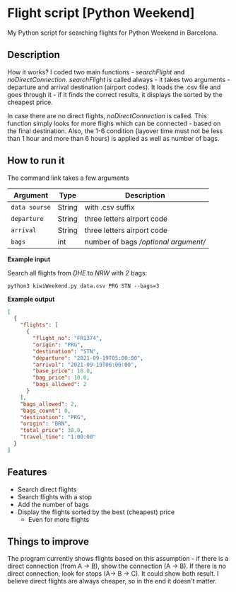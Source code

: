 # Flight script [Python Weekend]

My Python script for searching flights for Python Weekend in Barcelona.


## Description

How it works? I coded two main functions - *searchFlight* and *noDirectConnection*. *searchFlight* is called always - it takes two arguments - departure and arrival destination (airport codes). It loads the .csv file and goes through it - if it finds the correct results, it displays the sorted by the cheapest price. 

In case there are no direct flights, *noDirectConnection* is called. This function simply looks for more flighs which can be connected - based on the final destination. Also, the 1-6 condition (layover time must not be less than 1 hour and more than 6 hours) is applied as well as number of bags. 


## How to run it

The command link takes a few arguments


| Argument      | Type   | Description                          |
| ------------- | ------ | ------------------------------------ |
| `data sourse` | String | with .csv suffix                     |
| `departure`   | String | three letters airport code           |
| `arrival`     | String | three letters airport code           |
| `bags`        | int    | number of bags */optional argument/* |


**Example input**

Search all flights from *DHE* to *NRW* with *2* bags:
```
python3 kiwiWeekend.py data.csv PRG STN --bags=3
```

**Example output**
```json
[
  {
    "flights": [
      {
        "flight_no": "FR1374",
        "origin": "PRG",
        "destination": "STN",
        "departure": "2021-09-19T05:00:00",
        "arrival": "2021-09-19T06:00:00",
        "base_price": 18.0,
        "bag_price": 10.0,
        "bags_allowed": 2
      }
    ], 
    "bags_allowed": 2,
    "bags_count": 0,
    "destination": "PRG",
    "origin": "BRN",
    "total_price": 38.0,
    "travel_time": "1:00:00"
  }
]
```


## Features

- Search direct flights
- Search flights with a stop
- Add the number of bags
- Display the flights sorted by the best (cheapest) price
  - Even for more flights 


## Things to improve

The program currently shows flights based on this assumption - if there is a direct connection (from A -> B), show the connection (A -> B). If there is no direct connection, look for stops (A-> B -> C). It could show both result. I believe direct flights are always cheaper, so in the end it doesn't matter.